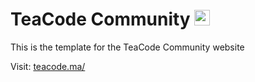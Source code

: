 # TeaCode Community <a href="https://teacode.ma" target="_blank"><img src="https://teacode.ma/assets/img/teacode/teacode_circle.ico" width="25"></a>

This is the template for the TeaCode Community website

Visit: [teacode.ma/](https://teacode.ma/)

